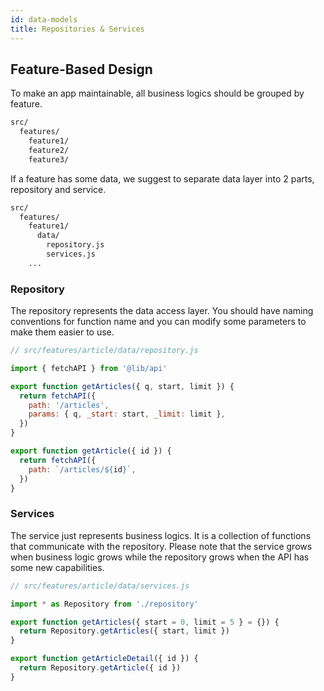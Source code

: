 ```yaml
---
id: data-models
title: Repositories & Services
---
```


## Feature-Based Design

To make an app maintainable, all business logics should be grouped by feature. 

```bash
src/
  features/
    feature1/
    feature2/
    feature3/
````

If a feature has some data, we suggest to separate data layer into 2 parts, repository and service.

```bash
src/
  features/
    feature1/
      data/
        repository.js
        services.js
    ...
````

### Repository

The repository represents the data access layer. You should have naming conventions for function name and you can modify some parameters to make them easier to use.

```javascript
// src/features/article/data/repository.js

import { fetchAPI } from '@lib/api'

export function getArticles({ q, start, limit }) {
  return fetchAPI({
    path: '/articles',
    params: { q, _start: start, _limit: limit },
  })
}

export function getArticle({ id }) {
  return fetchAPI({
    path: `/articles/${id}`,
  })
}
```

### Services

The service just represents business logics. It is a collection of functions that communicate with the repository. Please note that the service grows when business logic grows while the repository grows when the API has some new capabilities. 

```javascript
// src/features/article/data/services.js

import * as Repository from './repository'

export function getArticles({ start = 0, limit = 5 } = {}) {
  return Repository.getArticles({ start, limit })
}

export function getArticleDetail({ id }) {
  return Repository.getArticle({ id })
}

```


